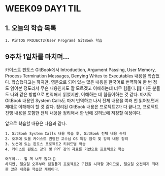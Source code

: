 # WEEK09 DAY1 TIL

## 1. 오늘의 학습 목록
```
1. PintOS PROJECT2(User Program) GitBook 학습
```

## 9주차 1일차를 마치며...
카이스트 핀토스 GitBook에서 Introduction, Argument Passing, User Memory, Process Termination Messages, Denying Writes to Executables 내용을 학습했다.
학습했다고는 하지만, 영문으로 되어 있는 많은 내용을 한국어로 번역하여 한 번 정도 읽어본 정도라서 무슨 내용인지도 잘 모르겠고 이해하는데 너무 힘들다.😵‍💫
다른 분들도 나와 같은 방법으로 번역해서 읽었지만, 이해하는 데 힘들어하는 것 같다.
마지막 GitBook 내용인 System Calls도 마저 번역하고 나서 전체 내용을 여러 번 읽어보면서 제대로 이해해야 할 것 같다.
정리된 GitBook 내용은 프로젝트2가 다 끝나고, 프로젝트 진행 내용을 포함한 전체 내용을 정리해서 한 번에 깃허브에 저장할 예정이다.

앞으로 학습할 내용은 다음과 같다.
```
1. GitBook System Calls 내용 학습 후, GitBook 전체 내용 숙지
2. 오후에 있을 카이스트 권영진 교수님 OS 특강 참석 및 강의 내용 정리
3. 노션에 있는 핀토스 프로젝트2 키워드별 학습
4. 카이스트 핀토스 강의 및 PPT 강의 자료를 기반으로 프로젝트2 학습

어우야... 할 게 너무 많다.🤯
하지만, 일요일 오후부터 팀원들과 프로젝트2 구현을 시작할 것이므로, 일요일 오전까지 최대한 많은 내용을 학습할 계획이다.